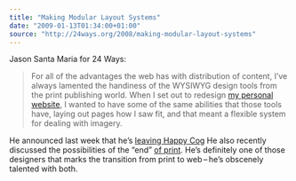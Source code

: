 ```yaml
---
title: "Making Modular Layout Systems"
date: "2009-01-13T01:34:00+01:00"
source: "http://24ways.org/2008/making-modular-layout-systems"
---
```


Jason Santa Maria for 24 Ways:

> For all of the advantages the web has with distribution of content, I’ve always lamented the handiness of the WYSIWYG design tools from the print publishing world. When I set out to redesign [my personal website](http://jasonsantamaria.com/), I wanted to have some of the same abilities that those tools have, laying out pages how I saw fit, and that meant a flexible system for dealing with imagery.

He announced last week that he’s [leaving Happy Cog](http://jasonsantamaria.com/articles/leaving-happy-cog/.) He also recently discussed the possibilities of the “end” [of print](http://jasonsantamaria.com/articles/the-death-throes-of-print/). He’s definitely one of those designers that marks the transition from print to web – he’s obscenely talented with both.
